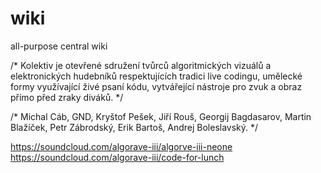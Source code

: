 wiki
====
all-purpose central wiki

/* Kolektiv je otevřené sdružení tvůrců algoritmických vizuálů a elektronických hudebníků respektujících tradici live codingu, umělecké formy využívající živé psaní kódu, vytvářející nástroje pro zvuk a obraz přímo před zraky diváků. */

/* Michal Cáb, GND, Kryštof Pešek, Jiří Rouš, Georgij Bagdasarov, Martin Blažíček, Petr Zábrodský, Erik Bartoš, Andrej Boleslavský. */


https://soundcloud.com/algorave-iii/algorve-iii-neone
https://soundcloud.com/algorave-iii/code-for-lunch
